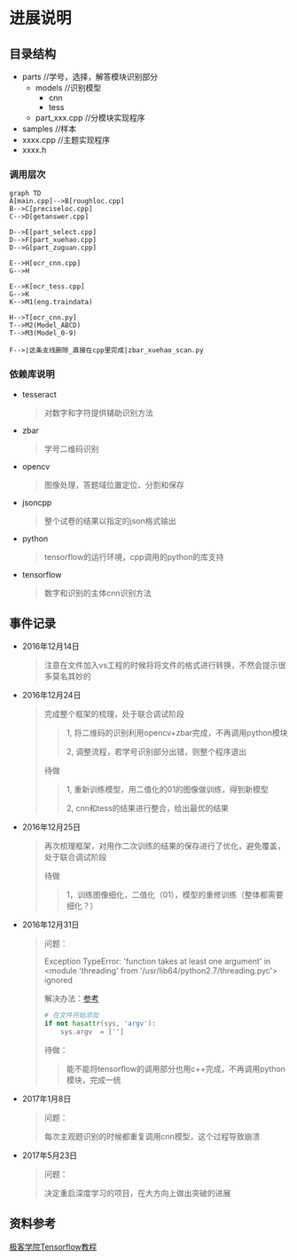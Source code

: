 # 进展说明

## 目录结构

- parts				//学号，选择，解答模块识别部分
  - models		        //识别模型
    - cnn
    - tess
  - part_xxx.cpp            //分模块实现程序 
- samples                        //样本
- xxxx.cpp                      //主题实现程序
- xxxx.h

### 调用层次

```mermaid
graph TD
A[main.cpp]-->B[roughloc.cpp]
B-->C[preciseloc.cpp]
C-->D[getanswer.cpp]

D-->E[part_select.cpp]
D-->F[part_xuehao.cpp]
D-->G[part_zuguan.cpp]

E-->H[ocr_cnn.cpp]
G-->H

E-->K[ocr_tess.cpp]
G-->K
K-->M1(eng.traindata)

H-->T[ocr_cnn.py]
T-->M2(Model_ABCD)
T-->M3(Model_0-9)

F-->|这条支线删除_直接在cpp里完成|zbar_xuehao_scan.py
```

### 依赖库说明

- tesseract

  > 对数字和字符提供辅助识别方法

- zbar

  > 学号二维码识别

- opencv

  > 图像处理，答题域位置定位、分割和保存

- jsoncpp

  > 整个试卷的结果以指定的json格式输出

- python

  > tensorflow的运行环境，cpp调用的python的库支持

- tensorflow

  > 数字和识别的主体cnn识别方法

## 事件记录

- 2016年12月14日

  > 注意在文件加入vs工程的时候将将文件的格式进行转换，不然会提示很多莫名其妙的


- 2016年12月24日

  > 完成整个框架的梳理，处于联合调试阶段
  >
  > > 1, 将二维码的识别利用opencv+zbar完成，不再调用python模块
  > >
  > > 2, 调整流程，若学号识别部分出错，则整个程序退出
  >
  > 待做
  >
  > > 1, 重新训练模型，用二值化的01的图像做训练，得到新模型
  > >
  > > 2, cnn和tess的结果进行整合，给出最优的结果

- 2016年12月25日

  > 再次梳理框架，对用作二次训练的结果的保存进行了优化，避免覆盖，处于联合调试阶段
  >
  > 待做
  >
  > > 1，训练图像细化，二值化（01），模型的重修训练（整体都需要细化？）

- 2016年12月31日

  > 问题：
  >
  > Exception TypeError: 'function takes at least one argument' in <module 'threading' from '/usr/lib64/python2.7/threading.pyc'> ignored
  >
  > 解决办法：[参考](https://bitbucket.org/anthony_tuininga/cx_freeze/issues/97/attributeerror-module-object-has-no)
  >
  > ```python
  > # 在文件开始添加
  > if not hasattr(sys, 'argv'):
  >     sys.argv  = ['']
  > ```
  >
  > 待做：
  >
  > > 能不能将tensorflow的调用部分也用c++完成，不再调用python模块，完成一统

- 2017年1月8日

  > 问题：
  >
  > 每次主观题识别的时候都重复调用cnn模型，这个过程导致崩溃

- 2017年5月23日

  > 问题：
  >
  > 决定重启深度学习的项目，在大方向上做出突破的进展

## 资料参考

[极客学院Tensorflow教程](http://wiki.jikexueyuan.com/project/tensorflow-zh/get_started/basic_usage.html)